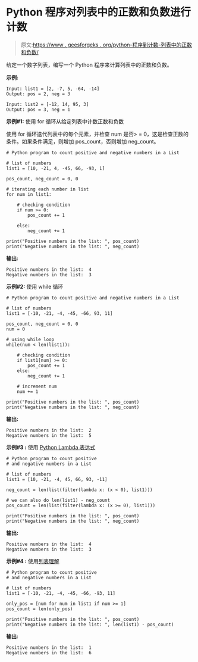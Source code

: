 # Python 程序对列表中的正数和负数进行计数

> 原文:[https://www . geesforgeks . org/python-程序到计数-列表中的正数和负数/](https://www.geeksforgeeks.org/python-program-to-count-positive-and-negative-numbers-in-a-list/)

给定一个数字列表，编写一个 Python 程序来计算列表中的正数和负数。

**示例:**

```
Input: list1 = [2, -7, 5, -64, -14]
Output: pos = 2, neg = 3

Input: list2 = [-12, 14, 95, 3]
Output: pos = 3, neg = 1
```

**示例#1:** 使用 for 循环从给定列表中计数正数和负数

使用 for 循环迭代列表中的每个元素，并检查 num 是否> = 0，这是检查正数的条件。如果条件满足，则增加 pos_count，否则增加 neg_count。

```
# Python program to count positive and negative numbers in a List

# list of numbers
list1 = [10, -21, 4, -45, 66, -93, 1]

pos_count, neg_count = 0, 0

# iterating each number in list
for num in list1:

    # checking condition
    if num >= 0:
        pos_count += 1

    else:
        neg_count += 1

print("Positive numbers in the list: ", pos_count)
print("Negative numbers in the list: ", neg_count)
```

**输出:**

```
Positive numbers in the list:  4
Negative numbers in the list:  3

```

**示例#2:** 使用 while 循环

```
# Python program to count positive and negative numbers in a List

# list of numbers
list1 = [-10, -21, -4, -45, -66, 93, 11]

pos_count, neg_count = 0, 0
num = 0

# using while loop     
while(num < len(list1)):

    # checking condition
    if list1[num] >= 0:
        pos_count += 1
    else:
        neg_count += 1

    # increment num 
    num += 1

print("Positive numbers in the list: ", pos_count)
print("Negative numbers in the list: ", neg_count)
```

**输出:**

```
Positive numbers in the list:  2
Negative numbers in the list:  5

```

**示例#3 :** 使用 [Python Lambda 表达式](https://www.geeksforgeeks.org/python-lambda-anonymous-functions-filter-map-reduce/)

```
# Python program to count positive
# and negative numbers in a List

# list of numbers
list1 = [10, -21, -4, 45, 66, 93, -11]

neg_count = len(list(filter(lambda x: (x < 0), list1)))

# we can also do len(list1) - neg_count
pos_count = len(list(filter(lambda x: (x >= 0), list1)))

print("Positive numbers in the list: ", pos_count)
print("Negative numbers in the list: ", neg_count)
```

**输出:**

```
Positive numbers in the list:  4
Negative numbers in the list:  3

```

**示例#4 :** 使用[列表理解](https://www.geeksforgeeks.org/python-list-comprehension-and-slicing/)

```
# Python program to count positive
# and negative numbers in a List

# list of numbers
list1 = [-10, -21, -4, -45, -66, -93, 11]

only_pos = [num for num in list1 if num >= 1]
pos_count = len(only_pos)

print("Positive numbers in the list: ", pos_count)
print("Negative numbers in the list: ", len(list1) - pos_count)
```

**输出:**

```
Positive numbers in the list:  1
Negative numbers in the list:  6

```